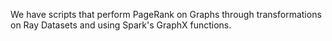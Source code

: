 We have scripts that perform PageRank on Graphs through transformations on Ray Datasets and using Spark's GraphX functions.
